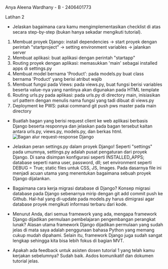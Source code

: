 Anya Aleena Wardhany - B - 2406401773


Latihan 2

- Jelaskan bagaimana cara kamu mengimplementasikan checklist di atas secara step-by-step (bukan hanya sekadar mengikuti tutorial).
1. Membuat proyek Django: install dependencies -> start proyek dengan perintah "startproject" -> setting environment variables -> jalankan server
2. Membuat aplikasi: buat aplikasi dengan perintah "startapp" 
3. Routing proyek dengan aplikasi: memasukkan 'main' sebagai installed apps di settings.py
4. Membuat model bernama 'Product': pada models.py buat class bernama 'Product' yang berisi atribut wajib
5. Membuat fungsi pada Views: pada views.py, buat fungsi berisi variables beserta value-nya yang nantinya akan digunakan pada HTML template
6. Routing urls.py pada aplikasi: pada urls.py di directory main, inisiasikan url pattern dengan menulis nama fungsi yang tadi dibuat di views.py
7. Deployment ke PWS: pakai command git push pws master pada main directory


- Buatlah bagan yang berisi request client ke web aplikasi berbasis Django beserta responnya dan jelaskan pada bagan tersebut kaitan antara urls.py, views.py, models.py, dan berkas html.
![Bagan alur request-response Django](images/bagan.jpg)


- Jelaskan peran settings.py dalam proyek Django!
Seperti "settings" pada umumnya, settings.py adalah pusat pengaturan dari proyek Django. Di sana disimpan konfigurasi seperti INSTALLED_APPS; database seperti nama user, password, dll; set environment seperti DEBUG = True; static files untuk CSS, JS, Images. Pada dasarnya file ini menjadi acuan utama yang menentukan bagaimana sebuah proyek Django dijalankan.


- Bagaimana cara kerja migrasi database di Django?
Konsep migrasi database pada Django sebenarnya mirip dengan git add commit push ke Github. Hal-hal yang di-update pada models.py harus dimigrasi agar database proyek mengikuti informasi terbaru dari kode.


- Menurut Anda, dari semua framework yang ada, mengapa framework Django dijadikan permulaan pembelajaran pengembangan perangkat lunak?
Alasan utama framework Django dijadikan permulaan yang sudah jelas di mata saya adalah penggunaan bahasa Python yang memang cukup mudah dipahami. Selain itu, framework Django juga sudah sangat lengkap sehingga kita bisa lebih fokus di bagian MVT.


- Apakah ada feedback untuk asisten dosen tutorial 1 yang telah kamu kerjakan sebelumnya?
Sudah baik. Asdos komunikatif dan dokumen tutorial jelas.